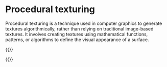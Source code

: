 # Procedural texturing
Procedural texturing is a technique used in computer graphics to generate textures algorithmically, rather than relying on traditional image-based textures. It involves creating textures using mathematical functions, patterns, or algorithms to define the visual appearance of a surface.


{{<p5-iframe ver="1.4.2" sketch="/showcase/sketches/cylinderA.js" width="500" height="480" marginHeight="0" marginWidth="0" frameBorder="0" scrolling="no">}}

{{<p5-iframe ver="1.4.2" sketch="/showcase/sketches/sphereImage.js" width="500" height="480" marginHeight="0" marginWidth="0" frameBorder="0" scrolling="no">}}